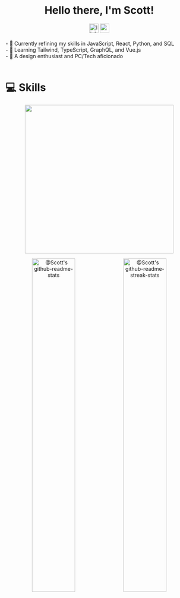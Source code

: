 <div align="center"><h1> Hello there, I'm Scott!</h1>
</div>

<div align="center">
 <a href="https://linkedin.com/in/scottadamr">
    <img src="https://custom-icon-badges.demolab.com/badge/LinkedIn%20-7391c8?logo=linkedin-white&logoColor=000" height="25" alt="linkedin logo" /></a> 
  <a href="https://www.codewars.com/users/Scotty-Cloud">
    <img src="https://img.shields.io/badge/Codewars-7391c8?styles=for-the-badge&logo=codewars&logoColor=white" height="25" alt="codepen logo"  />
  </a>
</div>

<div>
<br>
- 🍊 Currently refining my skills in JavaScript, React, Python, and SQL<br/>
- 🌱 Learning Tailwind, TypeScript, GraphQL, and Vue.js<br/>
- 🌠 A design enthusiast and PC/Tech aficionado<br/>
</div>
<br/>

# 💻 Skills
<div align ="center">
  <img src="https://skillicons.dev/icons?i=react,javascript,mysql,python,bootstrap,git,postgresql,nodejs,html,css,vscode,github&perline=6" width="400" />
</div>


<!-- <div style ="display: flex; align-items: flex-start; aslign: center">
  <table align="center">
    <tr>
      <td align="center" width="96">
        <img src="https://skillicons.dev/icons?i=react" alt="react" width="65" height="65" />
          <br>React
      </td>
      <td align="center" width="96">
        <img src="https://skillicons.dev/icons?i=javascript" alt="javascript" width="65" height="65" />
          <br>JavaScript
      </td>
      <td align="center" width="96">
          <img src="https://skillicons.dev/icons?i=mysql" alt="sql" width="65" height="65" />
            <br>MySQL
      </td>
      <td align="center" width="96">
          <img src="https://skillicons.dev/icons?i=python" alt="python" width="65" height="65" />
            <br>Python
      </td>
      <td align="center"  width="96">
        <img src="https://skillicons.dev/icons?i=bootstrap" alt="bootstrap" width="65" height="65" />
          <br>Bootstrap
      </td>
      <td align="center" width="96"> 
        <img src="https://skillicons.dev/icons?i=git" alt="Git" width="65" height="65" />
          <br>Git
      </td>
    </tr>
    <tr>
      <td align="center" width="96">
        <img src="https://skillicons.dev/icons?i=postgresql" alt="postgrese" width="65" height="65" />
          <br>PostgreSQL
      </td>
      <td align="center" width="96">
        <img src="https://skillicons.dev/icons?i=nodejs" alt="nodejs" width="65" height="65" />
          <br>Nodejs
      </td>
      <td align="center"  width="96">
        <img src="https://skillicons.dev/icons?i=html" alt="html" width="65" height="65" />
          <br>HTML
      </td>
      <td align="center" width="96">
        <img src="https://skillicons.dev/icons?i=css" alt="css" width="65" height="65" />
          <br>CSS
      <td align="center" width="96">
        <img src="https://skillicons.dev/icons?i=vscode" alt="vscode" width="65" height="65" />
          <br>VsCode
      </td>
      <td align="center" width="96">
        <img src="https://skillicons.dev/icons?i=github" alt="github" width="65" height="65" />
          <br>Github
      </td>
    </tr>
  </table>
</div> -->

<p align="center">

  <a href="https://github.com/scottydotcom?tab=repositories">
    <img src="https://github-readme-stats-one-bice.vercel.app/api?username=scottydotcom&theme=gotham&show_icons=true&count_private=true&hide_border=true&role=OWNER,ORGANIZATION_MEMBER,COLLABORATOR"  width="48%" alt="@Scott's github-readme-stats"/></a>
  <a href="https://github.com/scottydotcom?tab=stars">
    <img src="https://github-readme-streak-stats.herokuapp.com?user=scottydotcom&theme=gotham&hide_border=true&date_format=M%20j%5B%2C%20Y%5D"  width="48%" alt="@Scott's github-readme-streak-stats"/>
  </a>

</p>

<!--

#88976d
#D2B48C
#2384AAAD

<img src="https://raw.githubusercontent.com/Tarikul-Islam-Anik/Animated-Fluent-Emojis/master/Emojis/Animals/Penguin.png" alt="Penguin" width="20%" />

<img src="https://raw.githubusercontent.com/Tarikul-Islam-Anik/Animated-Fluent-Emojis/master/Emojis/Animals/Penguin.png" alt="Penguin" width="50" />


[![Typing SVG](https://readme-typing-svg.herokuapp.com?font=Supermercado+One&color=7691C2&lines=Stay+Cozy)](https://git.io/typing-svg)


<a href=""><img src="https://img.shields.io/badge/Portfolio-7391c8?styles=for-the-badge&logo=hotjar&logoColor=black" height="25" alt="codepen logo"  /></a>

-> skill badges to add: tailwind, vue, mongodb, graphql, typescript, graphql

 -->